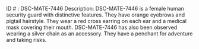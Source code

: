 ID # : DSC-MATE-7446
Description: DSC-MATE-7446 is a female human security guard with distinctive features. They have orange eyebrows and pigtail hairstyle. They wear a red cross earring on each ear and a medical mask covering their mouth. DSC-MATE-7446 has also been observed wearing a silver chain as an accessory. They have a penchant for adventure and taking risks. 